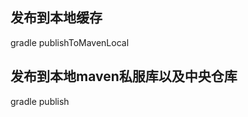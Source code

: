 [comment]: <> (--no-configure-on-demand --no-parallel)
 
 ## 发布到本地缓存
 gradle publishToMavenLocal


## 发布到本地maven私服库以及中央仓库
gradle publish
